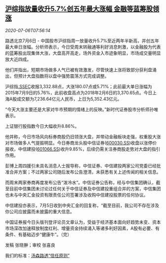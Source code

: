 <!--1594023812000-->
[沪综指放量收升5.7%创五年最大涨幅 金融等蓝筹股领涨](https://cn.reuters.com/article/china-stock-close-0706-mon-update-idCNKBS2470SE)
------

<div><i>2020-07-06T07:56:14</i></div><div class="StandardArticleBody_body"><p>路透北京7月6日 - 中国股市沪综指周一放量收升5.7%至近两年半新高，并创五年最大单日涨幅。分析师表示，今日受周末转融通等利好消息刺激，以金融股为代表的蓝筹股出现集体大涨，大盘高开高走，场外资金入市迹象明显，市场成交量明显放大近四成。 </p><p>他们并指出，短期市场做多人气已被有效激发，尽管快速上涨将致部分获利盘涌出，但预计大盘指数将以盘中强势震荡方式完成调整。 </p><p>沪综指<a href="/investing/markets/index?symbol=.SSEC">.SSEC</a>收报3,332.88点，大涨180.07点或5.71%；此前最大单日涨幅为2015年7月9日的5.76%，此前收盘高点为2018年2月6日的3,370.65点。今日上海A股成交额为7,236.64亿元人民币，上日为5,352.43亿元。       </p><p>“今天大涨主要还是大家对牛市预期的情绪上的反映。”新时代证券股市分析师孙唯表示。 </p><p>上证银行股指数今日大幅收升8.86%。 </p><p>他并称，今日市场风向标券商股仍旧领涨大盘，并带动金融板块走强，权重股大涨对市场做多人气提振明显。今日券商龙头股中信证券(<span id="symbol_600030.SS_1"><a href="//www.reuters.com/companies/600030.SS">600030.SS</a></span>)收盘以涨停价报收，中信建投(<span id="symbol_601066.SS_2"><a href="//www.reuters.com/companies/601066.SS">601066.SS</a></span>)收升9.85%，后续仍需关注券商股走势对大盘的指引作用。     </p><p>彭博上周四援引未具名消息人士报导称，中信证券、中信建投两家公司党委已经批准合并方案；不过两家公司随后发布公告澄清，未获悉有关上述传闻的相关信息。 </p><p>而周末两家券商再度发布公告“泼冷水”。中信证券公告称，经与中信集团确认，截至目前中信集团未讨论过任何关于中信证券及中信建投重组合并的方案，中信集团也未与中央汇金投资有限责任公司签署涉及收购中信建投股票的任何协议。 </p><p>中信建投亦表示，7月5日收到中央汇金的回复称，“截至目前，我公司不存在涉及你公司应披露而未披露的重大信息。 </p><p>中国证券报今日头版刊登评论员文章认为，受益于经济基本面向好趋势未变、资本市场深改加速释放制度红利、增量资金持续涌入等诸多利好因素，A股有必要、有条件、有基础迈步“健康牛”。（完）    </p><div class="Attribution_container"><div class="Attribution_attribution"><p class="Attribution_content">发稿 张晓翀；审校 张喜良 </p></div></div><div class="StandardArticleBody_trustBadgeContainer"><span class="StandardArticleBody_trustBadgeTitle">我们的标准：</span><span class="trustBadgeUrl"><a href="https://www.thomsonreuters.cn/content/dam/openweb/documents/pdf/china/brochures/about-us-1.pdf">汤森路透“信任原则”</a></span></div></div>
